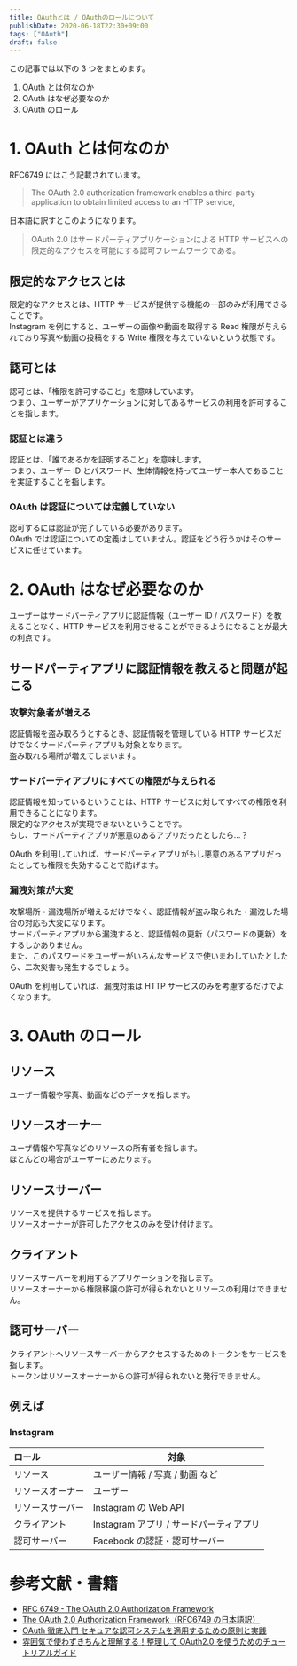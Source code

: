 ```yaml
---
title: OAuthとは / OAuthのロールについて
publishDate: 2020-06-18T22:30+09:00
tags: ["OAuth"]
draft: false
---
```


この記事では以下の 3 つをまとめます。

1. OAuth とは何なのか
2. OAuth はなぜ必要なのか
3. OAuth のロール

# 1. OAuth とは何なのか

RFC6749 にはこう記載されています。

> The OAuth 2.0 authorization framework enables a third-party application to obtain limited access to an HTTP service,

日本語に訳すとこのようになります。

> OAuth 2.0 はサードパーティアプリケーションによる HTTP サービスへの限定的なアクセスを可能にする認可フレームワークである。

## 限定的なアクセスとは

限定的なアクセスとは、HTTP サービスが提供する機能の一部のみが利用できることです。  
Instagram を例にすると、ユーザーの画像や動画を取得する Read 権限が与えられており写真や動画の投稿をする Write 権限を与えていないという状態です。

## 認可とは

認可とは、「権限を許可すること」を意味しています。  
つまり、ユーザーがアプリケーションに対してあるサービスの利用を許可することを指します。

### 認証とは違う

認証とは、「誰であるかを証明すること」を意味します。  
つまり、ユーザー ID とパスワード、生体情報を持ってユーザー本人であることを実証することを指します。

### OAuth は認証については定義していない

認可するには認証が完了している必要があります。  
OAuth では認証についての定義はしていません。認証をどう行うかはそのサービスに任せています。

# 2. OAuth はなぜ必要なのか

ユーザーはサードパーティアプリに認証情報（ユーザー ID / パスワード）を教えることなく、HTTP サービスを利用させることができるようになることが最大の利点です。

## サードパーティアプリに認証情報を教えると問題が起こる

### 攻撃対象者が増える

認証情報を盗み取ろうとするとき、認証情報を管理している HTTP サービスだけでなくサードパーティアプリも対象となります。  
盗み取れる場所が増えてしまいます。

### サードパーティアプリにすべての権限が与えられる

認証情報を知っているということは、HTTP サービスに対してすべての権限を利用できることになります。  
限定的なアクセスが実現できないということです。  
もし、サードパーティアプリが悪意のあるアプリだったとしたら…？

OAuth を利用していれば、サードパーティアプリがもし悪意のあるアプリだったとしても権限を失効することで防げます。

### 漏洩対策が大変

攻撃場所・漏洩場所が増えるだけでなく、認証情報が盗み取られた・漏洩した場合の対応も大変になります。  
サードパーティアプリから漏洩すると、認証情報の更新（パスワードの更新）をするしかありません。  
また、このパスワードをユーザーがいろんなサービスで使いまわしていたとしたら、二次災害も発生するでしょう。

OAuth を利用していれば、漏洩対策は HTTP サービスのみを考慮するだけでよくなります。

# 3. OAuth のロール

## リソース

ユーザー情報や写真、動画などのデータを指します。

## リソースオーナー

ユーザ情報や写真などのリソースの所有者を指します。  
ほとんどの場合がユーザーにあたります。

## リソースサーバー

リソースを提供するサービスを指します。  
リソースオーナーが許可したアクセスのみを受け付けます。

## クライアント

リソースサーバーを利用するアプリケーションを指します。  
リソースオーナーから権限移譲の許可が得られないとリソースの利用はできません。

## 認可サーバー

クライアントへリソースサーバーからアクセスするためのトークンをサービスを指します。  
トークンはリソースオーナーからの許可が得られないと発行できません。

## 例えば

### Instagram

| ロール           | 対象                                    |
| :--------------- | --------------------------------------- |
| リソース         | ユーザー情報 / 写真 / 動画 など         |
| リソースオーナー | ユーザー                                |
| リソースサーバー | Instagram の Web API                    |
| クライアント     | Instagram アプリ / サードパーティアプリ |
| 認可サーバー     | Facebook の認証・認可サーバー           |

# 参考文献・書籍

- [RFC 6749 - The OAuth 2.0 Authorization Framework](https://tools.ietf.org/html/rfc6749)
- [The OAuth 2.0 Authorization Framework（RFC6749 の日本語訳）](https://openid-foundation-japan.github.io/rfc6749.ja.html)
- [OAuth 徹底入門 セキュアな認可システムを適用するための原則と実践](https://www.amazon.co.jp/dp/B07L5M7DXS/)
- [雰囲気で使わずきちんと理解する！整理して OAuth2.0 を使うためのチュートリアルガイド](https://www.amazon.co.jp/dp/B07XT8H2YG)
